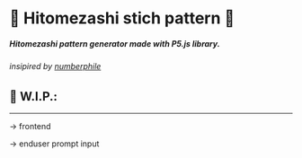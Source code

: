 # 🤖 Hitomezashi stich pattern 🤖
##### Hitomezashi pattern generator made with P5.js library.
###### insipired by [numberphile](https://www.youtube.com/watch?v=JbfhzlMk2eY)


## 👹 W.I.P.:
_________________
  -> frontend

  -> enduser prompt input
